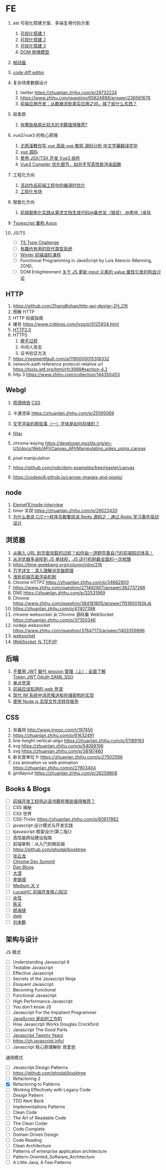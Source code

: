 # FE

1.  ast 可视化搭建方案、多端复用代码方案
    1. [可视化搭建 1](https://github.com/woai3c/Front-end-articles/issues/19)
    1. [可视化搭建 2](https://github.com/woai3c/Front-end-articles/issues/20)
    1. [可视化搭建 3](https://github.com/woai3c/Front-end-articles/issues/21)
    1. [DOM 拖拽模型](https://zhuanlan.zhihu.com/p/103245540)
1.  [帧动画](https://www.imooc.com/video/11812)
1.  [code diff editor](https://fed.taobao.org/blog/taofed/do71ct/how-to-display-git-diff/?spm=taofed.blogs.blog-list.4.18be5ac8oJK4PP)

1.  复杂场景数据设计

    1. twitter https://zhuanlan.zhihu.com/p/29732224
    1. https://www.zhihu.com/question/65624888/answer/236561676
    1. [前端应用开发：从数据流到真实应用之间，隔了些什么东西？](https://zhuanlan.zhihu.com/p/61451331)

1.  软素质
    1. [有哪些格局比较大的书籍值得推荐?](https://www.zhihu.com/question/52815813/answer/637809893)
1.  vue2/vue3 的核心原理
    1. [尤雨溪教你写 vue 高级 vue 教程 源码分析 中文字幕翻译完毕 ](https://www.bilibili.com/video/BV1d4411v7UX)
    1. [vue 源码](https://www.bilibili.com/video/BV1GK4y1W7fi?from=search&seid=12773308433329510711)
    1. [使用 JSX/TSX 开发 Vue3 组件](https://zhuanlan.zhihu.com/p/153387704)
    1. [Vue3 Compiler 优化细节，如何手写高性能渲染函数](https://zhuanlan.zhihu.com/p/150732926)
1.  工程化方向
    1. [活动作品前端工程中的编译时优化](https://www.bilibili.com/video/BV1764y1Q7FA/?spm_id_from=333.788.recommend_more_video.4)
    1. [工程化专场](https://www.bilibili.com/video/BV1cU4y1h7qx)
1.  智能化方向
    1. [前端智能化实践从需求文档生成代码@桑世龙（狼叔） @李帅（卓风](https://www.bilibili.com/video/BV13b4y1D7Bp)
1.  [Typescript 重构 Axios](https://www.bilibili.com/video/BV1f54y1L7PV)
1.  JS/TS
    - [ ] [TS Type Challenge](https://github.com/type-challenges/type-challenges)
    - [ ] [有趣也有用的现代类型系统](https://zhuanlan.zhihu.com/p/33882384)
    - [ ] [Winter 前端进阶课程](https://www.bilibili.com/video/BV1Hr4y1P7KE?p=41)
    - [ ] Functional Programming in JavaScript by Luis Atencio (Manning, 2016),
    - [ ] DOM Enlightenment [关于 JS 更新 input 元素的 value 属性引发的狗血讨论](https://zhuanlan.zhihu.com/p/62753879)

## HTTP

1. https://github.com/ZhangBohan/http-api-design-ZH_CN
1. 图解 HTTP
1. HTTP 权威指南
1. 缓存 https://www.cnblogs.com/lyzg/p/5125934.html
1. [HTTP2.0](https://www.cnblogs.com/yingsmirk/p/5248506.html)
1. HTTPS
   1. [握手过程](https://developers.weixin.qq.com/community/develop/article/doc/000046a5fdc7802a15f7508b556413)
   1. 中间人攻击
   1. 证书验证方法
1. https://segmentfault.com/a/1190000015316332
1. network-path reference protocol-relative url https://tools.ietf.org/html/rfc3986#section-4.2
1. http 3 https://www.zhihu.com/collection/144350453

## Webgl

1. [雨滴特效](https://zhuanlan.zhihu.com/p/353616639) [CSS](https://zhuanlan.zhihu.com/p/80852343)
1. 卡通渲染 https://zhuanlan.zhihu.com/p/25595069
1. [文字渲染的那些事（一）字体是如何存储的？](https://zhuanlan.zhihu.com/p/142618127)
1. [filter](https://zhuanlan.zhihu.com/p/125137964)

1. chroma-keying https://developer.mozilla.org/en-US/docs/Web/API/Canvas_API/Manipulating_video_using_canvas
1. pixel manipulation
1. https://github.com/mdn/dom-examples/tree/master/canvas
1. https://codepo8.github.io/canvas-images-and-pixels/

## node

1. [ElemeFE/node-interview](https://github.com/ElemeFE/node-interview/tree/master/sections/zh-cn)
1. timer 实现 https://zhuanlan.zhihu.com/p/26023420
1. [为什么我说 C/C++程序员都要阅读 Redis 源码之：通过 Redis 学习事件驱动设计](https://github.com/guodongxiaren/Blog/issues/26)

## 浏览器

1. [从输入 URL 到页面加载的过程？如何由一道题完善自己的前端知识体系！](https://zhuanlan.zhihu.com/p/34453198?group_id=957277540147056640)
1. [从浏览器多进程到 JS 单线程，JS 运行机制最全面的一次梳理](https://juejin.im/post/5a6547d0f265da3e283a1df7)
1. https://time.geekbang.org/column/intro/216
1. [万字详文：深入理解浏览器原理](https://zhuanlan.zhihu.com/p/96986818)
1. [浅析前端页面渲染机制](https://zhuanlan.zhihu.com/p/26105913)
1. Chrome HTTP2 https://zhuanlan.zhihu.com/p/34662800
1. https://www.zhihu.com/question/271492607/answer/362737266
1. DNS https://zhuanlan.zhihu.com/p/32531969
1. Chrome https://www.zhihu.com/question/384181805/answer/1151800192kJk
1. https://zhuanlan.zhihu.com/p/47407398
1. chrome websocket 从 Chrome 源码看 WebSocket https://zhuanlan.zhihu.com/p/37350346
1. nodejs websocket https://www.zhihu.com/question/37647173/answer/1403359896
1. [websocket](https://zhuanlan.zhihu.com/p/25592934)
1. [WebSocket 与 TCP/IP](https://zhuanlan.zhihu.com/p/27021102)

## 后端

1. [不要用 JWT 替代 session 管理（上）：全面了解 Token,JWT,OAuth,SAML,SSO](https://zhuanlan.zhihu.com/p/38942172)
1. [单点登录](https://zhuanlan.zhihu.com/p/60376970)
1. [前端应该知道的 web 登录](https://zhuanlan.zhihu.com/p/62336927)
1. [现代 IM 系统中消息推送和存储架构的实现](https://zhuanlan.zhihu.com/p/31143916)
1. [使用 Node.js 实现文件流转存服务](https://zhuanlan.zhihu.com/p/25367269)

## CSS

1. 张鑫旭 http://www.imooc.com/t/197450
1. https://zhuanlan.zhihu.com/p/61632491
1. line-height vertical-align https://zhuanlan.zhihu.com/p/51189193
1. svg https://zhuanlan.zhihu.com/p/54088196
1. svg https://zhuanlan.zhihu.com/p/38187460
1. 新长度单位 fr https://zhuanlan.zhihu.com/p/27502596
1. css animation vs web animation https://zhuanlan.zhihu.com/p/27903404
1. gridlayout https://zhuanlan.zhihu.com/p/26259608

## Books & Blogs

- [ ] [前端开发工程师必读书籍有哪些值得推荐？](https://www.zhihu.com/question/22591993/answer/89226190)
- [ ] CSS 揭秘
- [ ] CSS 世界
- [ ] CSS-Tricks https://zhuanlan.zhihu.com/p/60917882
- [ ] javascript 设计模式与开发实践
- [ ] 《javascript 框架设计(第二版)》
- [ ] 高性能网站建设指南
- [ ] 前端架构：从入门到微前端
- [ ] https://github.com/phodal/booktree
- [ ] [张云龙](https://github.com/fouber/blog)
- [ ] [Chrome Dev Summit](https://space.bilibili.com/64169458/channel/detail?cid=157747)
- [ ] [Dan Blogs](https://overreacted.io/)
- [ ] [大漠](https://www.w3cplus.com/relearn-the-front-end-techniques.html)
- [ ] [李银城](https://zhuanlan.zhihu.com/p/33846206)
- [ ] [Medium 大 V](https://www.zhihu.com/question/53953267/answer/138367664)
- [ ] [LucasHC 前端开发核心知识](https://gitbook.cn/gitchat/column/5c91c813968b1d64b1e08fde)
- [ ] [余弦](https://www.zhihu.com/column/evilcos)
- [ ] [陈天](https://www.zhihu.com/people/tchen)
- [ ] [颜海镜](https://yanhaijing.com/)
- [ ] [dwb](http://dwbbb.com/)
- [ ] [刘未鹏](http://mindhacks.cn/2011/07/10/the-importance-of-knowing-why-part3/)

## 架构与设计

JS 模式

- [ ] Understanding Javascript 6
- [ ] Testable Javascript
- [ ] Effective Javascript
- [ ] Secrets of the Javascript Ninja
- [ ] Eloquent Javascript
- [ ] Becoming Functional
- [ ] Functional Javascript
- [ ] High Performance Javascript
- [ ] You don't know JS
- [ ] Javascript For the Impatient Programmer
- [ ] [JavaScript 是如何工作的](https://segmentfault.com/a/1190000018854431)
- [ ] How Javascript Works Douglas Crockford
- [ ] Javascript The Good Parts
- [ ] [Javascript Twenty Years](https://cn.history.js.org/)
- [ ] https://zh.javascript.info/
- [ ] Javascript 核心原理解析 周爱民

通用模式

- [ ] Javascript Design Patterns
- [ ] https://github.com/phodal/booktree
- [ ] Refactoring 2
- [x] Refactoring to Patterns
- [ ] Working Effectively with Legacy Code
- [ ] Design Pattern
- [ ] TDD Kent Beck
- [ ] Implementations Patterns
- [ ] Clean Code
- [ ] The Art of Readable Code
- [ ] The Clean Coder
- [ ] Code Complete
- [ ] Domain Driven Design
- [ ] Code Reading
- [ ] Clean Architecture
- [ ] Patterns of enterprise application architecture
- [ ] Pattern-Oriented_Software_Architecture
- [ ] A Little Java, A Few Patterns
